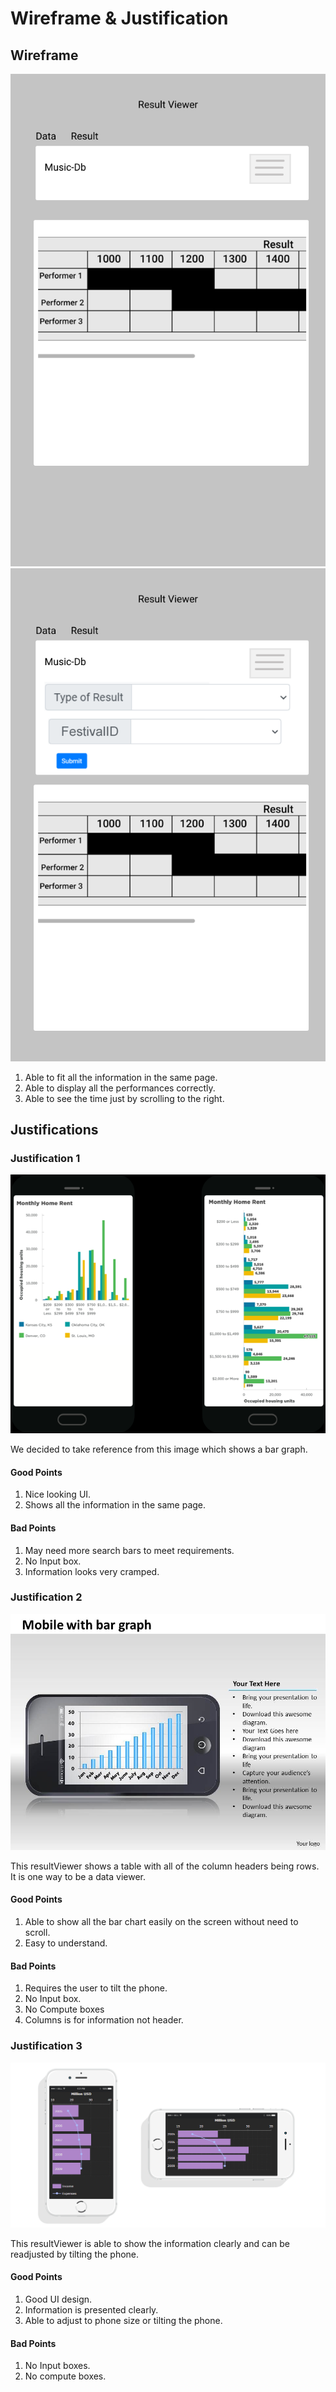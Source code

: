 # Wireframe & Justification



## Wireframe

![Wireframe1](ResultViewer/resultViewerPhone.png)
![Wireframe2](ResultViewer/resultViewerPhone2.png)

1. Able to fit all the information in the same page.
2. Able to display all the performances correctly.
3. Able to see the time just by scrolling to the right.


## Justifications

### Justification 1

![Example1](ResultViewer/resultviewerPhone1.png)

We decided to take reference from this image which shows a bar graph.

#### Good Points

1. Nice looking UI.
2. Shows all the information in the same page.

#### Bad Points

1. May need more search bars to meet requirements.
2. No Input box.
3. Information looks very cramped.

### Justification 2

![Example2](ResultViewer/resultViewerPhone2.jpg)

This resultViewer shows a table with all of the column headers being rows. It is one way to be a data viewer.

#### Good Points

1. Able to show all the bar chart easily on the screen without need to scroll.
2. Easy to understand.

#### Bad Points

1. Requires the user to tilt the phone.
2. No Input box.
3. No Compute boxes
4. Columns is for information not header.

### Justification 3

![Example2.1](ResultViewer/resultViewerPhone3.png)

This resultViewer is able to show the information clearly and can be readjusted by tilting the phone.

#### Good Points

1. Good UI design.
2. Information is presented clearly.
3. Able to adjust to phone size or tilting the phone.

#### Bad Points

1. No Input boxes.
2. No compute boxes.